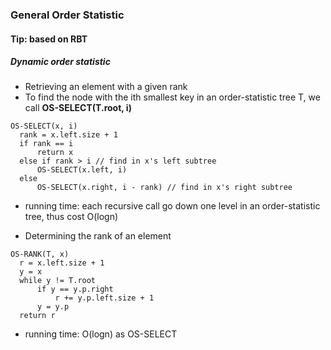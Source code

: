 ### General Order Statistic
#### Tip: based on RBT

##### Dynamic order statistic

* Retrieving an element with a given rank
* To find the node with the ith smallest key in an order-statistic tree T, we call **OS-SELECT(T.root, i)**
```
OS-SELECT(x, i)
  rank = x.left.size + 1
  if rank == i
      return x
  else if rank > i // find in x's left subtree
      OS-SELECT(x.left, i)
  else
      OS-SELECT(x.right, i - rank) // find in x's right subtree
```
* running time: each recursive call go down one level in an order-statistic tree, thus cost O(logn)

* Determining the rank of an element
```
OS-RANK(T, x)
  r = x.left.size + 1
  y = x
  while y != T.root
      if y == y.p.right
          r += y.p.left.size + 1
      y = y.p
  return r
```
* running time: O(logn) as OS-SELECT
